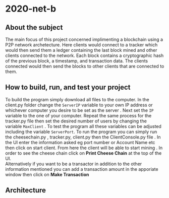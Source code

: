 # 2020-net-b

## About the subject 

The main focus of this project concerned implimenting a blockchain using a P2P network archetecture. 
Here clients would connect to a  tracker which would then send them a ledger containing the last block mined and other clients connected to the network. Each block contains a cryptographic hash of the previous block, a timestamp, and transaction data. The clients connected would then send the blocks to other clients that are connected to them. 



##  How to build, run, and test your project

To build the program simply download all files to the computer.  In the client.py folder change the   ` ServerIP ` variable to your own IP address or whichever computer you desire to be set as the server . Next set the `IP` variable to the one of your computer.  Repeat the same process for the tracker.py file then set the desired number of users  by changing the variable `MaxClient` .
To test the program all these variables can be adjusted including the variable `ServerPort`.
To run the program you can simply run the cheesechain.py , tracker.py, client.py then the ClientConsole.py file . In the UI enter the information asked eg port number  or Account Name etc then click on start client. From here  the client will be able  to start mining . In order to see the cheese chain click on  **Print Cheese Chain** at the top of the UI.  
Alternatively if you want to be a transactor  in addition to the other information mentioned you can add a transaction amount in the apporiate window then click on **Make Transaction**


## Architecture 


